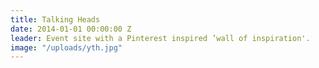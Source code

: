 ```yaml
---
title: Talking Heads
date: 2014-01-01 00:00:00 Z
leader: Event site with a Pinterest inspired ’wall of inspiration'.
image: "/uploads/yth.jpg"
---
```


